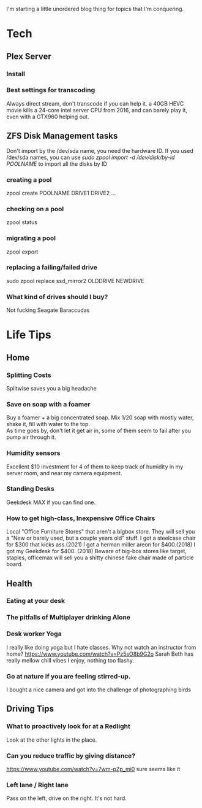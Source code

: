 I'm starting a little unordered blog thing for topics that I'm conquering. 

# Tech

## Plex Server

### Install

### Best settings for transcoding
Always direct stream, don't transcode if you can help it. 
a 40GB HEVC movie kills a 24-core intel server CPU from 2016, and can barely play it, even with a GTX960 helping out. 

## ZFS Disk Management tasks
Don't import by the /dev/sda name, you need the hardware ID. If you used /dev/sda names, you can use *sudo zpool import -d /dev/disk/by-id POOLNAME* to import all the disks by ID

### creating a pool
zpool create POOLNAME DRIVE1 DRIVE2 ...

### checking on a pool
zpool status

### migrating a pool
zpool export

### replacing a failing/failed drive
sudo zpool replace ssd_mirror2 OLDDRIVE NEWDRIVE

### What kind of drives should I buy?
Not fucking Seagate Baraccudas

# Life Tips

## Home

### Splitting Costs
Splitwise saves you a big headache

### Save on soap with a foamer
Buy a foamer + a big concentrated soap. Mix 1/20 soap with mostly water, shake it, fill with water to the top.  
As time goes by, don't let it get air in, some of them seem to fail after you pump air through it. 

### Humidity sensors
Excellent $10 investment for 4 of them to keep track of humidity in my server room, and near my camera equipment. 

### Standing Desks
Geekdesk MAX if you can find one.

### How to get high-class, Inexpensive Office Chairs
Local "Office Furniture Stores" that aren't a bigbox store. They will sell you a "New or barely used, but a couple years old" stuff. I got a steelcase chair for $300 that kicks ass.(2021) I got a herman miller areon for $400.(2018) I got my Geekdesk for $400. (2018) 
Beware of big-box stores like target, staples, officemax will sell you a shitty chinese fake chair made of particle board. 

## Health

### Eating at your desk

### The pitfalls of Multiplayer drinking Alone

### Desk worker Yoga
I really like doing yoga but I hate classes. Why not watch an instructor from home? https://www.youtube.com/watch?v=Pz5sO8b9G2o Sarah Beth has really mellow chill vibes I enjoy, nothing too flashy. 

### Go at nature if you are feeling stirred-up. 
I bought a nice camera and got into the challenge of photographing birds

## Driving Tips 

### What to proactively look for at a Redlight
Look at the other lights in the place. 

### Can you reduce traffic by giving distance?
https://www.youtube.com/watch?v=7wm-pZp_mi0 sure seems like it

### Left lane / Right lane 
Pass on the left, drive on the right. It's not hard. 
